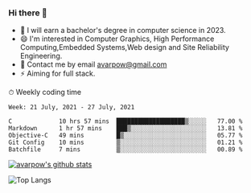 ### Hi there 👋
<!--I have been a GitHub member for [![Years Badge](https://badges.pufler.dev/years/avarpow)](https://badges.pufler.dev)-->
- 🌱 I will earn a bachelor's degree in computer science in 2023.
- 😄 I'm interested in Computer Graphics, High Performance Computing,Embedded Systems,Web design and Site Reliability Engineering.
- 💬 Contact me by email avarpow@gmail.com
- ⚡ Aiming for full stack.

<!--💻 Coding Activity Logging

[![Commits Badge](https://badges.pufler.dev/commits/weekly/avarpow)](https://badges.pufler.dev)-->

⏱ Weekly coding time
<!--START_SECTION:waka-->
```text
Week: 21 July, 2021 - 27 July, 2021

C             10 hrs 57 mins  ███████████████████▒░░░░░   77.00 % 
Markdown      1 hr 57 mins    ███▒░░░░░░░░░░░░░░░░░░░░░   13.81 % 
Objective-C   49 mins         █▒░░░░░░░░░░░░░░░░░░░░░░░   05.77 % 
Git Config    10 mins         ▒░░░░░░░░░░░░░░░░░░░░░░░░   01.21 % 
Batchfile     7 mins          ▒░░░░░░░░░░░░░░░░░░░░░░░░   00.89 % 
```
<!--END_SECTION:waka-->

[![avarpow's github stats](https://github-readme-stats.vercel.app/api?username=avarpow&count_private=true&show_icons=true&hide=issues&hide_border=true)](https://github.com/anuraghazra/github-readme-stats)

![Top Langs](https://github-readme-stats.vercel.app/api/top-langs/?username=avarpow&layout=compact&hide_border=true) 
<!--[![avarpow's wakatime stats](https://github-readme-stats.vercel.app/api/wakatime?username=avarpow)](https://github.com/anuraghazra/github-readme-stats)-->
